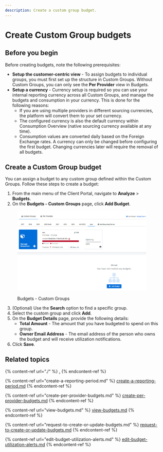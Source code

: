 ```yaml
---
description: Create a custom group budget.
---
```


# Create Custom Group budgets

## Before you begin <a href="#before-you-start" id="before-you-start"></a>

Before creating budgets, note the following prerequisites:

* **Setup the customer-centric view** - To assign budgets to individual groups, you must first set up the structure in Custom Groups. Without Custom Groups, you can only see the **Per Provider** view in Budgets.
* **Setup a currency** - Currency setup is required so you can use your internal reporting currency across all Custom Groups, and manage the budgets and consumption in your currency. This is done for the following reasons:
  * If you are using multiple providers in different sourcing currencies, the platform will convert them to your set currency.
  * The configured currency is also the default currency within Consumption Overview (native sourcing currency available at any time).
  * Consumption values are converted daily based on the Foreign Exchange rates. A currency can only be changed before configuring the first budget. Changing currencies later will require the removal of all budgets.

## Create a Custom Group budget <a href="#creating-custom-group-budgets" id="creating-custom-group-budgets"></a>

You can assign a budget to any custom group defined within the Custom Groups. Follow these steps to create a budget:

1. From the main menu of the Client Portal, navigate to **Analyze** > **Budgets**.
2. On the **Budgets - Custom Groups** page, click **Add Budget**.

<figure><img src="../../.gitbook/assets/image (6).png" alt="" width="563"><figcaption><p>Budgets - Custom Groups</p></figcaption></figure>

3. (Optional) Use the **Search** option to find a specific group.
4. Select the custom group and click **Add**.&#x20;
5. On the **Budget Details** page, provide the following details:&#x20;
   * **Total Amount** - The amount that you have budgeted to spend on this group.
   * **Owner Email Address** - The email address of the person who owns the budget and will receive utilization notifications.
6. Click **Save**.

## Related topics

{% content-ref url="./" %}
[.](./)
{% endcontent-ref %}

{% content-ref url="create-a-reporting-period.md" %}
[create-a-reporting-period.md](create-a-reporting-period.md)
{% endcontent-ref %}

{% content-ref url="create-per-provider-budgets.md" %}
[create-per-provider-budgets.md](create-per-provider-budgets.md)
{% endcontent-ref %}

{% content-ref url="view-budgets.md" %}
[view-budgets.md](view-budgets.md)
{% endcontent-ref %}

{% content-ref url="request-to-create-or-update-budgets.md" %}
[request-to-create-or-update-budgets.md](request-to-create-or-update-budgets.md)
{% endcontent-ref %}

{% content-ref url="edit-budget-utilization-alerts.md" %}
[edit-budget-utilization-alerts.md](edit-budget-utilization-alerts.md)
{% endcontent-ref %}
